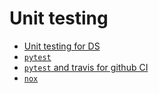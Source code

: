 # Unit testing

- [Unit testing for DS](https://towardsdatascience.com/unit-testing-for-data-scientists-dc5e0cd397fb)
- [`pytest`](https://docs.pytest.org/en/latest/contents.html)
- [`pytest` and travis for github CI](https://medium.com/@mishaberrien/docstrings-pytest-and-travis-ci-or-how-i-got-my-first-github-readme-bling-3db5d37558cb)
- [`nox`](https://nox.thea.codes/en/stable/tutorial.html)
